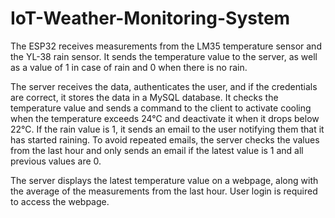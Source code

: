 # IoT-Weather-Monitoring-System

The ESP32 receives measurements from the LM35 temperature sensor and the YL-38 rain sensor. It sends the temperature value to the server, as well as a value of 1 in case of rain and 0 when there is no rain.

The server receives the data, authenticates the user, and if the credentials are correct, it stores the data in a MySQL database. It checks the temperature value and sends a command to the client to activate cooling when the temperature exceeds 24°C and deactivate it when it drops below 22°C. If the rain value is 1, it sends an email to the user notifying them that it has started raining. To avoid repeated emails, the server checks the values from the last hour and only sends an email if the latest value is 1 and all previous values are 0.

The server displays the latest temperature value on a webpage, along with the average of the measurements from the last hour. User login is required to access the webpage.
